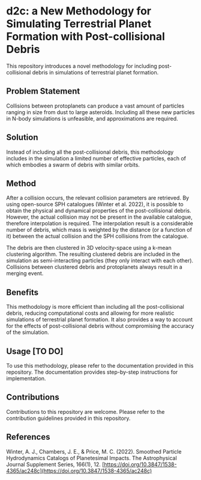 # d2c: a New Methodology for Simulating Terrestrial Planet Formation with Post-collisional Debris
This repository introduces a novel methodology for including post-collisional debris in simulations of terrestrial planet formation.

## Problem Statement
Collisions between protoplanets can produce a vast amount of particles ranging in size from dust to large asteroids. Including all these new particles in N-body simulations is unfeasible, and approximations are required.

## Solution
Instead of including all the post-collisional debris, this methodology includes in the simulation a limited number of effective particles, each of which embodies a swarm of debris with similar orbits.

## Method
After a collision occurs, the relevant collision parameters are retrieved. By using open-source SPH catalogues (Winter et al. 2022), it is possible to obtain the physical and dynamical properties of the post-collisional debris. However, the actual collision may not be present in the available catalogue, therefore interpolation is required. The interpolation result is a considerable number of debris, which mass is weighted by the distance (or a function of it) between the actual collision and the SPH collisions from the catalogue.

The debris are then clustered in 3D velocity-space using a k-mean clustering algorithm. The resulting clustered debris are included in the simulation as semi-interacting particles (they only interact with each other). Collisions between clustered debris and protoplanets always result in a merging event.

## Benefits
This methodology is more efficient than including all the post-collisional debris, reducing computational costs and allowing for more realistic simulations of terrestrial planet formation. It also provides a way to account for the effects of post-collisional debris without compromising the accuracy of the simulation.

## Usage [TO DO]
To use this methodology, please refer to the documentation provided in this repository. The documentation provides step-by-step instructions for implementation. 

## Contributions
Contributions to this repository are welcome. Please refer to the contribution guidelines provided in this repository.

## References
Winter, A. J., Chambers, J. E., & Price, M. C. (2022). Smoothed Particle Hydrodynamics Catalogs of Planetesimal Impacts. The Astrophysical Journal Supplement Series, 166(1), 12. [https://doi.org/10.3847/1538-4365/ac248c](https://doi.org/10.3847/1538-4365/ac248c)
